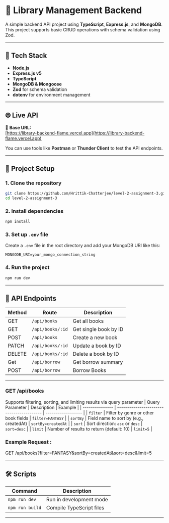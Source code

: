 # 📘 Library Management Backend

A simple backend API project using **TypeScript**, **Express.js**, and **MongoDB**. This project supports basic CRUD operations with schema validation using Zod.

---

## 🚀 Tech Stack

- **Node.js**
- **Express.js v5**
- **TypeScript**
- **MongoDB & Mongoose**
- **Zod** for schema validation
- **dotenv** for environment management

---

## 🌐 Live API

📡 **Base URL:**  
[https://library-backend-flame.vercel.app](https://library-backend-flame.vercel.app)

You can use tools like **Postman** or **Thunder Client** to test the API endpoints.

---

## 📁 Project Setup

### 1. Clone the repository

```bash
git clone https://github.com/Hrittik-Chatterjee/level-2-assignment-3.git
cd level-2-assignment-3
```

### 2. Install dependencies

```bash
npm install
```

### 3. Set up `.env` file

Create a `.env` file in the root directory and add your MongoDB URI like this:

```
MONGODB_URI=your_mongo_connection_string
```

### 4. Run the project

```bash
npm run dev
```

---

## 🧪 API Endpoints

| Method | Route            | Description           |
| ------ | ---------------- | --------------------- |
| GET    | `/api/books`     | Get all books         |
| GET    | `/api/books/:id` | Get single book by ID |
| POST   | `/api/books`     | Create a new book     |
| PATCH  | `/api/books/:id` | Update a book by ID   |
| DELETE | `/api/books/:id` | Delete a book by ID   |
| Get    | `/api/borrow`    | Get borrow summary    |
| POST   | `/api/borrow`    | Borrow Books          |

---

### GET /api/books

Supports filtering, sorting, and limiting results via query parameter
| Query Parameter | Description | Example |
| --------------- | ----------------------------------------- | ------------------ |
| `filter` | Filter by genre or other book fields | `filter=FANTASY` |
| `sortBy` | Field name to sort by (e.g., createdAt) | `sortBy=createdAt` |
| `sort` | Sort direction: `asc` or `desc` | `sort=desc` |
| `limit` | Number of results to return (default: 10) | `limit=5` |

### Example Request :

GET /api/books?filter=FANTASY&sortBy=createdAt&sort=desc&limit=5

---

## 🛠️ Scripts

| Command         | Description              |
| --------------- | ------------------------ |
| `npm run dev`   | Run in development mode  |
| `npm run build` | Compile TypeScript files |

---
